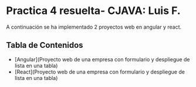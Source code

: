 # Practica 4 resuelta- CJAVA: Luis F.

A continuación se ha implementado 2 proyectos web en angular y react.

## Tabla de Contenidos

- [Angular](Proyecto web de una empresa con formulario y despliegue de lista en una tabla)
- [React](Proyecto web de una empresa con formulario y despliegue de lista en una tabla)